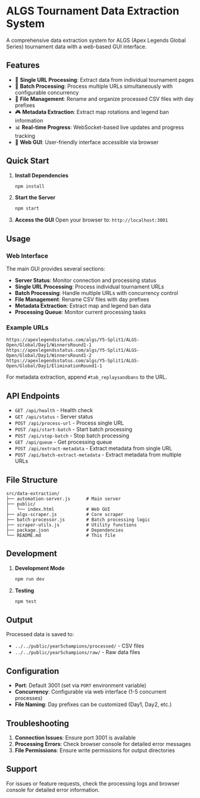 # ALGS Tournament Data Extraction System

A comprehensive data extraction system for ALGS (Apex Legends Global Series) tournament data with a web-based GUI interface.

## Features

- 🎯 **Single URL Processing**: Extract data from individual tournament pages
- 🚀 **Batch Processing**: Process multiple URLs simultaneously with configurable concurrency
- 📁 **File Management**: Rename and organize processed CSV files with day prefixes
- 🎮 **Metadata Extraction**: Extract map rotations and legend ban information
- 📊 **Real-time Progress**: WebSocket-based live updates and progress tracking
- 🔧 **Web GUI**: User-friendly interface accessible via browser

## Quick Start

1. **Install Dependencies**
   ```bash
   npm install
   ```

2. **Start the Server**
   ```bash
   npm start
   ```

3. **Access the GUI**
   Open your browser to: `http://localhost:3001`

## Usage

### Web Interface

The main GUI provides several sections:

- **Server Status**: Monitor connection and processing status
- **Single URL Processing**: Process individual tournament URLs
- **Batch Processing**: Handle multiple URLs with concurrency control
- **File Management**: Rename CSV files with day prefixes
- **Metadata Extraction**: Extract map and legend ban data
- **Processing Queue**: Monitor current processing tasks

### Example URLs

```
https://apexlegendsstatus.com/algs/Y5-Split1/ALGS-Open/Global/Day1/WinnersRound1-1
https://apexlegendsstatus.com/algs/Y5-Split1/ALGS-Open/Global/Day1/WinnersRound1-2
https://apexlegendsstatus.com/algs/Y5-Split1/ALGS-Open/Global/Day1/EliminationRound1-1
```

For metadata extraction, append `#tab_replaysandbans` to the URL.

## API Endpoints

- `GET /api/health` - Health check
- `GET /api/status` - Server status
- `POST /api/process-url` - Process single URL
- `POST /api/start-batch` - Start batch processing
- `POST /api/stop-batch` - Stop batch processing
- `GET /api/queue` - Get processing queue
- `POST /api/extract-metadata` - Extract metadata from single URL
- `POST /api/batch-extract-metadata` - Extract metadata from multiple URLs

## File Structure

```
src/data-extraction/
├── automation-server.js      # Main server
├── public/
│   └── index.html            # Web GUI
├── algs-scraper.js           # Core scraper
├── batch-processor.js        # Batch processing logic
├── scraper-utils.js          # Utility functions
├── package.json              # Dependencies
└── README.md                 # This file
```

## Development

1. **Development Mode**
   ```bash
   npm run dev
   ```

2. **Testing**
   ```bash
   npm test
   ```

## Output

Processed data is saved to:
- `../../public/year5champions/processed/` - CSV files
- `../../public/year5champions/raw/` - Raw data files

## Configuration

- **Port**: Default 3001 (set via `PORT` environment variable)
- **Concurrency**: Configurable via web interface (1-5 concurrent processes)
- **File Naming**: Day prefixes can be customized (Day1, Day2, etc.)

## Troubleshooting

1. **Connection Issues**: Ensure port 3001 is available
2. **Processing Errors**: Check browser console for detailed error messages
3. **File Permissions**: Ensure write permissions for output directories

## Support

For issues or feature requests, check the processing logs and browser console for detailed error information. 